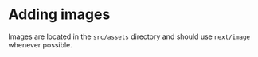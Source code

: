 # Adding images

Images are located in the `src/assets` directory and should use `next/image` whenever possible.
